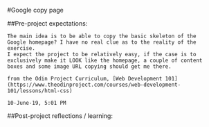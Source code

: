 #Google copy page

##Pre-project expectations: 

	The main idea is to be able to copy the basic skeleton of the 
	Google homepage? I have no real clue as to the reality of the
	exercise.
	I expect the project to be relatively easy, if the case is to 
	exclusively make it LOOK like the homepage, a couple of content
	boxes and some image URL copying should get me there.
	
	from the Odin Project Curriculum, [Web Development 101](https://www.theodinproject.com/courses/web-development-101/lessons/html-css)
	
	10-June-19, 5:01 PM

##Post-project reflections / learning:


